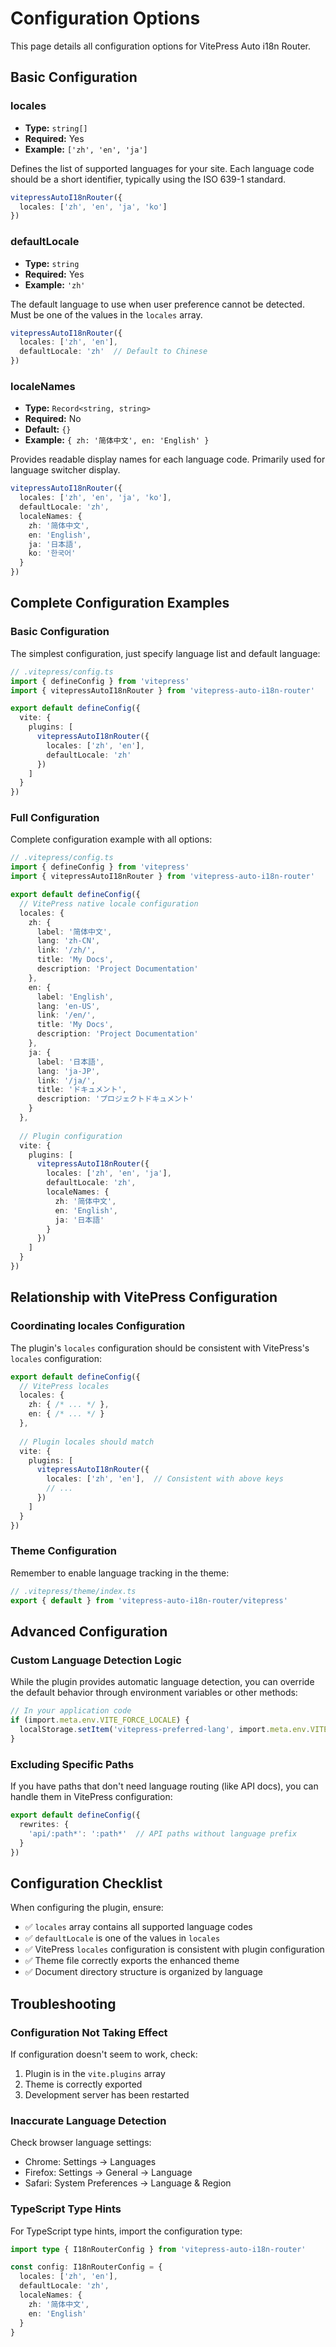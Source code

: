 # Configuration Options

This page details all configuration options for VitePress Auto i18n Router.

## Basic Configuration

### locales

- **Type:** `string[]`
- **Required:** Yes
- **Example:** `['zh', 'en', 'ja']`

Defines the list of supported languages for your site. Each language code should be a short identifier, typically using the ISO 639-1 standard.

```typescript
vitepressAutoI18nRouter({
  locales: ['zh', 'en', 'ja', 'ko']
})
```

### defaultLocale

- **Type:** `string`
- **Required:** Yes
- **Example:** `'zh'`

The default language to use when user preference cannot be detected. Must be one of the values in the `locales` array.

```typescript
vitepressAutoI18nRouter({
  locales: ['zh', 'en'],
  defaultLocale: 'zh'  // Default to Chinese
})
```

### localeNames

- **Type:** `Record<string, string>`
- **Required:** No
- **Default:** `{}`
- **Example:** `{ zh: '简体中文', en: 'English' }`

Provides readable display names for each language code. Primarily used for language switcher display.

```typescript
vitepressAutoI18nRouter({
  locales: ['zh', 'en', 'ja', 'ko'],
  defaultLocale: 'zh',
  localeNames: {
    zh: '简体中文',
    en: 'English',
    ja: '日本語',
    ko: '한국어'
  }
})
```

## Complete Configuration Examples

### Basic Configuration

The simplest configuration, just specify language list and default language:

```typescript
// .vitepress/config.ts
import { defineConfig } from 'vitepress'
import { vitepressAutoI18nRouter } from 'vitepress-auto-i18n-router'

export default defineConfig({
  vite: {
    plugins: [
      vitepressAutoI18nRouter({
        locales: ['zh', 'en'],
        defaultLocale: 'zh'
      })
    ]
  }
})
```

### Full Configuration

Complete configuration example with all options:

```typescript
// .vitepress/config.ts
import { defineConfig } from 'vitepress'
import { vitepressAutoI18nRouter } from 'vitepress-auto-i18n-router'

export default defineConfig({
  // VitePress native locale configuration
  locales: {
    zh: {
      label: '简体中文',
      lang: 'zh-CN',
      link: '/zh/',
      title: 'My Docs',
      description: 'Project Documentation'
    },
    en: {
      label: 'English',
      lang: 'en-US',
      link: '/en/',
      title: 'My Docs',
      description: 'Project Documentation'
    },
    ja: {
      label: '日本語',
      lang: 'ja-JP',
      link: '/ja/',
      title: 'ドキュメント',
      description: 'プロジェクトドキュメント'
    }
  },
  
  // Plugin configuration
  vite: {
    plugins: [
      vitepressAutoI18nRouter({
        locales: ['zh', 'en', 'ja'],
        defaultLocale: 'zh',
        localeNames: {
          zh: '简体中文',
          en: 'English',
          ja: '日本語'
        }
      })
    ]
  }
})
```

## Relationship with VitePress Configuration

### Coordinating locales Configuration

The plugin's `locales` configuration should be consistent with VitePress's `locales` configuration:

```typescript
export default defineConfig({
  // VitePress locales
  locales: {
    zh: { /* ... */ },
    en: { /* ... */ }
  },
  
  // Plugin locales should match
  vite: {
    plugins: [
      vitepressAutoI18nRouter({
        locales: ['zh', 'en'],  // Consistent with above keys
        // ...
      })
    ]
  }
})
```

### Theme Configuration

Remember to enable language tracking in the theme:

```typescript
// .vitepress/theme/index.ts
export { default } from 'vitepress-auto-i18n-router/vitepress'
```

## Advanced Configuration

### Custom Language Detection Logic

While the plugin provides automatic language detection, you can override the default behavior through environment variables or other methods:

```typescript
// In your application code
if (import.meta.env.VITE_FORCE_LOCALE) {
  localStorage.setItem('vitepress-preferred-lang', import.meta.env.VITE_FORCE_LOCALE)
}
```

### Excluding Specific Paths

If you have paths that don't need language routing (like API docs), you can handle them in VitePress configuration:

```typescript
export default defineConfig({
  rewrites: {
    'api/:path*': ':path*'  // API paths without language prefix
  }
})
```

## Configuration Checklist

When configuring the plugin, ensure:

- ✅ `locales` array contains all supported language codes
- ✅ `defaultLocale` is one of the values in `locales`
- ✅ VitePress `locales` configuration is consistent with plugin configuration
- ✅ Theme file correctly exports the enhanced theme
- ✅ Document directory structure is organized by language

## Troubleshooting

### Configuration Not Taking Effect

If configuration doesn't seem to work, check:

1. Plugin is in the `vite.plugins` array
2. Theme is correctly exported
3. Development server has been restarted

### Inaccurate Language Detection

Check browser language settings:
- Chrome: Settings → Languages
- Firefox: Settings → General → Language
- Safari: System Preferences → Language & Region

### TypeScript Type Hints

For TypeScript type hints, import the configuration type:

```typescript
import type { I18nRouterConfig } from 'vitepress-auto-i18n-router'

const config: I18nRouterConfig = {
  locales: ['zh', 'en'],
  defaultLocale: 'zh',
  localeNames: {
    zh: '简体中文',
    en: 'English'
  }
}
```